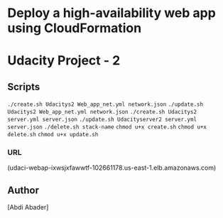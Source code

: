 # Deploy a high-availability web app using CloudFormation
# Udacity Project - 2 

## **Scripts**
 `./create.sh Udacitys2 Web_app_net.yml network.json`
 `./update.sh Udacitys2 Web_app_net.yml network.json`
 `./create.sh Udacitys2 server.yml server.json`
 `./update.sh Udacityserver2 server.yml server.json`
 `./delete.sh stack-name`
 `chmod u+x create.sh`
 `chmod u+x delete.sh`
 `chmod u+x update.sh`
 ### **URL**
 
 (udaci-webap-ixwsjxfawwtf-102661178.us-east-1.elb.amazonaws.com)

 ## Author
[Abdi Abader]
